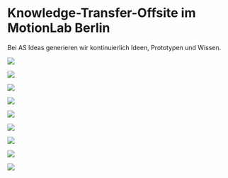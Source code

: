 # Knowledge-Transfer-Offsite im MotionLab Berlin

Bei AS Ideas generieren wir kontinuierlich Ideen, Prototypen und Wissen. 

![](kto01.jpg)


![](kto02.jpg)


![](kto03.jpg)


![](kto04.jpg)


![](kto05.jpg)


![](kto06.jpg)


![](kto07.jpg)


![](kto08.jpg)


![](kto09.jpg)
